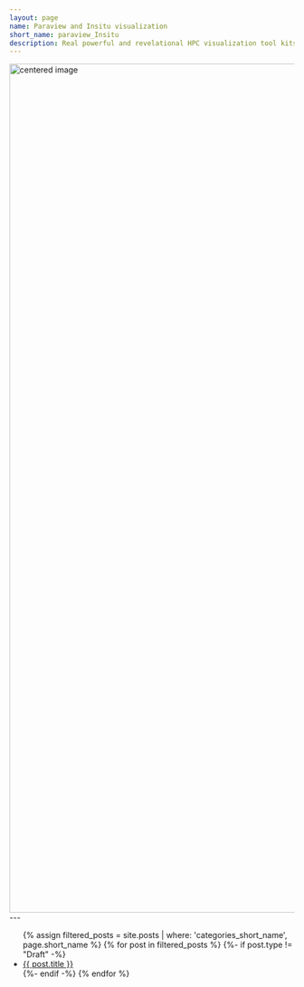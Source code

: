 ```yaml
---
layout: page
name: Paraview and Insitu visualization
short_name: paraview_Insitu
description: Real powerful and revelational HPC visualization tool kits. With the help of Paraview and insitu, messy csv text data sheets or slow python post-processing scripts will slowly out of your scope.
---
```


<img src="/pictures/paraview_insitu.png" alt="centered image" width="1500" height="auto"> 
---
<ul>
  {% assign filtered_posts = site.posts | where: 'categories_short_name', page.short_name %}
  {% for post in filtered_posts %}
    {%- if post.type != "Draft" -%}
          <li>
            <a href="{{ post.url }}">{{ post.title }}</a>
          </li>
    {%- endif -%}  
  {% endfor %}
</ul>


